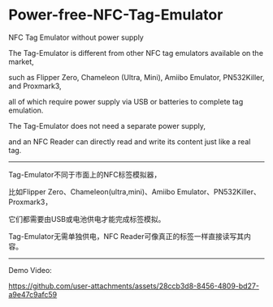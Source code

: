 # Power-free-NFC-Tag-Emulator
NFC Tag Emulator without power supply

The Tag-Emulator is different from other NFC tag emulators available on the market, 

such as Flipper Zero, Chameleon (Ultra, Mini), Amiibo Emulator, PN532Killer, and Proxmark3, 

all of which require power supply via USB or batteries to complete tag emulation. 

The Tag-Emulator does not need a separate power supply, 

and an NFC Reader can directly read and write its content just like a real tag.

--------------------------------------------------------------------------------

Tag-Emulator不同于市面上的NFC标签模拟器，

比如Flipper Zero、Chameleon(ultra,mini)、Amiibo Emulator、PN532Killer、Proxmark3，

它们都需要由USB或电池供电才能完成标签模拟。

Tag-Emulator无需单独供电，NFC Reader可像真正的标签一样直接读写其内容。

--------------------------------------------------------------------------------

Demo Video:

https://github.com/user-attachments/assets/28ccb3d8-8456-4809-bd27-a9e47c9afc59

